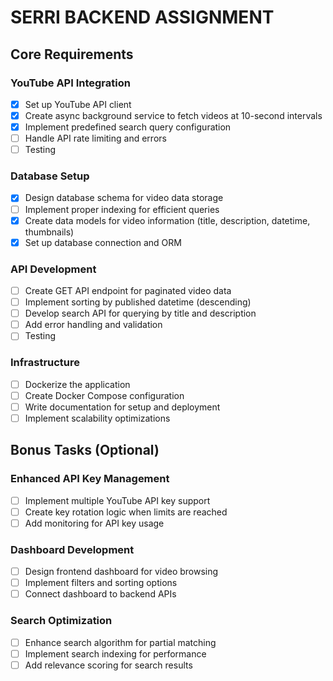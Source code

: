 # SERRI BACKEND ASSIGNMENT

## Core Requirements

### YouTube API Integration

- [x] Set up YouTube API client
- [x] Create async background service to fetch videos at 10-second intervals
- [x] Implement predefined search query configuration
- [ ] Handle API rate limiting and errors
- [ ] Testing

### Database Setup

- [x] Design database schema for video data storage
- [ ] Implement proper indexing for efficient queries
- [x] Create data models for video information (title, description, datetime, thumbnails)
- [x] Set up database connection and ORM

### API Development

- [ ] Create GET API endpoint for paginated video data
- [ ] Implement sorting by published datetime (descending)
- [ ] Develop search API for querying by title and description
- [ ] Add error handling and validation
- [ ] Testing

### Infrastructure

- [ ] Dockerize the application
- [ ] Create Docker Compose configuration
- [ ] Write documentation for setup and deployment
- [ ] Implement scalability optimizations

## Bonus Tasks (Optional)

### Enhanced API Key Management

- [ ] Implement multiple YouTube API key support
- [ ] Create key rotation logic when limits are reached
- [ ] Add monitoring for API key usage

### Dashboard Development

- [ ] Design frontend dashboard for video browsing
- [ ] Implement filters and sorting options
- [ ] Connect dashboard to backend APIs

### Search Optimization

- [ ] Enhance search algorithm for partial matching
- [ ] Implement search indexing for performance
- [ ] Add relevance scoring for search results
